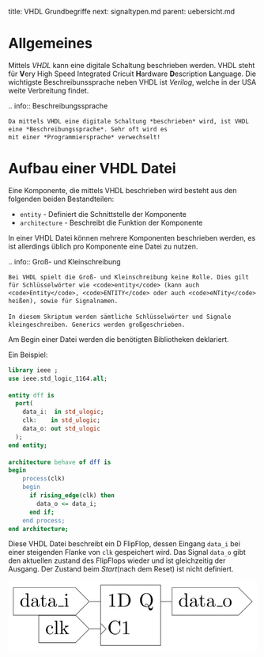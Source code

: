 title: VHDL Grundbegriffe
next: signaltypen.md
parent: uebersicht.md

# Allgemeines
Mittels *VHDL* kann eine digitale Schaltung beschrieben werden. VHDL steht für **V**ery High Speed Integrated Cricuit
**H**ardware **D**escription **L**anguage. Die wichtigste Beschreibunssprache neben VHDL ist *Verilog*, welche in
der USA weite Verbreitung findet.

.. info:: Beschreibungssprache

    Da mittels VHDL eine digitale Schaltung *beschrieben* wird, ist VHDL eine *Beschreibungssprache*. Sehr oft wird es
    mit einer *Programmiersprache* verwechselt!

# Aufbau einer VHDL Datei
Eine Komponente, die mittels VHDL beschrieben wird besteht aus den folgenden beiden Bestandteilen:

* <code>entity</code> - Definiert die Schnittstelle der Komponente
* <code>architecture</code> - Beschreibt die Funktion der Komponente

In einer VHDL Datei können mehrere Komponenten beschrieben werden, es ist allerdings üblich pro Komponente eine Datei zu
nutzen.

.. info:: Groß- und Kleinschreibung

    Bei VHDL spielt die Groß- und Kleinschreibung keine Rolle. Dies gilt für Schlüsselwörter wie <code>entity</code> (kann auch
    <code>Entity</code>, <code>ENTITY</code> oder auch <code>eNTity</code> heißen), sowie für Signalnamen.

    In diesem Skriptum werden sämtliche Schlüsselwörter und Signale kleingeschreiben. Generics werden großgeschrieben.

Am Begin einer Datei werden die benötigten Bibliotheken deklariert.

Ein Beispiel:

```vhdl
library ieee ;
use ieee.std_logic_1164.all;

entity dff is
  port(
    data_i:  in std_ulogic;
    clk:    in std_ulogic;
    data_o: out std_ulogic
  );
end entity;

architecture behave of dff is
begin
    process(clk)
    begin
      if rising_edge(clk) then
        data_o <= data_i;
      end if;
    end process;
end architecture;
```

Diese VHDL Datei beschreibt ein D FlipFlop, dessen Eingang <code>data_i</code> bei einer steigenden Flanke von <code>clk</code> gespeichert wird. Das Signal <code>data_o</code> gibt den aktuellen zustand des FlipFlops wieder und ist gleichzeitig der Ausgang. Der Zustand beim *Start*(nach dem Reset) ist nicht definiert.

![D-Flipflop](dff.svg)
